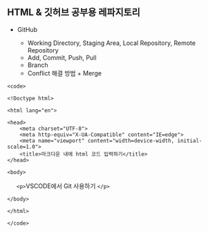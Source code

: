 ## HTML & 깃허브 공부용 레파지토리

- GitHub

  - Working Directory, Staging Area, Local Repository, Remote Repository
  - Add, Commit, Push, Pull
  - Branch
  - Conflict 해결 방법 + Merge

`<code>`

`<!Doctype html> `

`<html lang="en">`

```
<head>
	<meta charset="UTF-8">
	<meta http-equiv="X-UA-Compatible" content="IE=edge">
	<meta name="viewport" content="width=device-width, initial-scale=1.0">
	<title>마크다운 내에 html 코드 입력하기</title>
</head>
```

`<body>`

`	<p>`VSCODE에서 Git 사용하기 `</p>`

`</body>`

`</html> `

`</code>`
